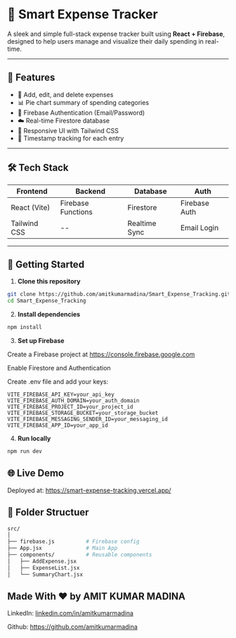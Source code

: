 # 💸 Smart Expense Tracker

A sleek and simple full-stack expense tracker built using **React + Firebase**, designed to help users manage and visualize their daily spending in real-time.

---

## 🔧 Features

- 🧾 Add, edit, and delete expenses
- 📊 Pie chart summary of spending categories
- 🔐 Firebase Authentication (Email/Password)
- ☁️ Real-time Firestore database
- 📱 Responsive UI with Tailwind CSS
- 📅 Timestamp tracking for each entry

---

## 🛠️ Tech Stack

| Frontend       | Backend           | Database      | Auth        |
|----------------|-------------------|---------------|-------------|
| React (Vite)   | Firebase Functions| Firestore     | Firebase Auth |
| Tailwind CSS   | --                | Realtime Sync | Email Login  |

---

## 🚀 Getting Started

1. **Clone this repository**

```bash
git clone https://github.com/amitkumarmadina/Smart_Expense_Tracking.git
cd Smart_Expense_Tracking
```

2. **Install dependencies**

```bash
npm install
```

3. **Set up Firebase**

Create a Firebase project at https://console.firebase.google.com

Enable Firestore and Authentication

Create .env file and add your keys:

```env
VITE_FIREBASE_API_KEY=your_api_key
VITE_FIREBASE_AUTH_DOMAIN=your_auth_domain
VITE_FIREBASE_PROJECT_ID=your_project_id
VITE_FIREBASE_STORAGE_BUCKET=your_storage_bucket
VITE_FIREBASE_MESSAGING_SENDER_ID=your_messaging_id
VITE_FIREBASE_APP_ID=your_app_id

```

4. **Run locally**
```bash
npm run dev
```

## 🌐 Live Demo
Deployed at: https://smart-expense-tracking.vercel.app/

## 📁 Folder Structuer
```bash
src/
│
├── firebase.js          # Firebase config
├── App.jsx              # Main App
├── components/          # Reusable components
│   ├── AddExpense.jsx
│   ├── ExpenseList.jsx
│   └── SummaryChart.jsx
```

## Made With ❤️ by AMIT KUMAR MADINA

LinkedIn: [linkedin.com/in/amitkumarmadina](https://www.linkedin.com/in/amitkumarmadina/)

Github: https://github.com/amitkumarmadina

